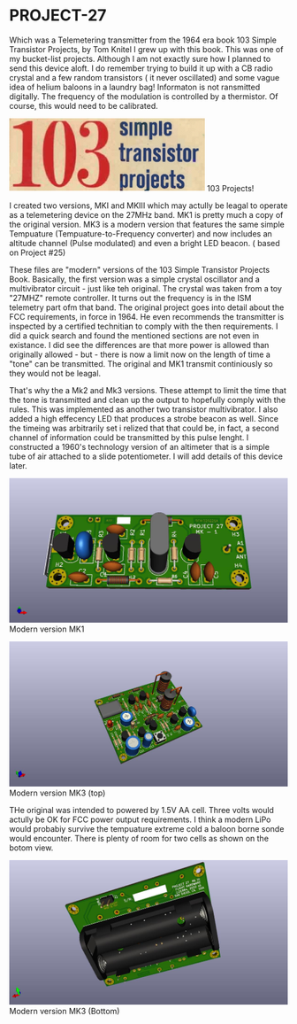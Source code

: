 # PROJECT-27
Which was a Telemetering transmitter from the 1964 era book 103 Simple Transistor Projects, by Tom Knitel  I grew up with this book.  This was one of my bucket-list projects. Although I am not exactly sure how I planned to send this device aloft.  I do remember trying to build it up with a CB radio crystal and a few random transistors ( it never oscillated) and some vague idea of helium baloons in a laundry bag! Informaton is not ransmitted digitally.  The frequency of the modulation is controlled by a thermistor.  Of course, this would need to be calibrated. 

![PROJECT-27](https://github.com/b-wave/PROJECT-27/blob/main/PROJECT27/PROJECT27_MKIII/BMP/103_Logo.bmp)
103 Projects!

I created two versions, MKI and MKIII which may actully be leagal to operate as a telemetering device on the 27MHz band.  MK1 is pretty much a copy of the original version.  MK3 is a modern version that features the same simple Tempuature (Tempuature-to-Frequency converter) and now includes an altitude channel (Pulse modulated) and even a bright LED beacon.  ( based on Project #25) 

These files are "modern" versions of the 103 Simple Transistor Projects Book.   Basically, the first version was a simple crystal oscillator and a multivibrator circuit - just like teh original.  The crystal was taken from a toy "27MHZ" remote controller.  It turns out the frequency is in the ISM telemetry part ofm that band.  The original project goes into detail about the FCC requirements, in force in 1964.  He even recommends the transmitter is inspected by a certified technitian to comply with the then requirements.  I did a quick search and found the mentioned sections are not even in existance.  I did see the differences are that more power is allowed than originally allowed - but - there is now a limit now on the length of time a "tone" can be transmitted.  The original and MK1 transmit continiously so they would not be leagal. 

That's why the a Mk2 and Mk3 versions.  These attempt to limit the time that the tone is transmitted and clean up the output to hopefully comply with the rules.  This was implemented as another two transistor multivibrator.  I also added a high effecency LED that produces a strobe beacon as well.  Since the timeing was arbitrarily set i relized that that could be, in fact, a second channel of information could be transmitted by this pulse lenght.  I constructed a 1960's technology version of an altimeter that is a simple tube of air attached to a slide potentiometer. I will add details of this device later.

![PROJECT-27](https://github.com/b-wave/PROJECT-27/blob/main/PROJECT27/PROJECT27_MKIII/BMP/PROJECT27_MK1_3d.jpg)
Modern version MK1

![PROJECT-27](https://github.com/b-wave/PROJECT-27/blob/main/PROJECT27/PROJECT27_MKIII/BMP/PROJECT27_MKIII_3d.jpg)
Modern version MK3 (top)

THe original was intended to powered by 1.5V AA cell.  Three volts would actully be OK for FCC power output requirements. I think a modern LiPo would probabiy survive the tempuature extreme cold a baloon borne sonde would encounter. There is plenty of room for two cells as shown on the botom view. 

![PROJECT-27](https://github.com/b-wave/PROJECT-27/blob/main/PROJECT27/PROJECT27_MKIII/BMP/PROJECT27_MKIII_bottom.jpg)
Modern version MK3 (Bottom)





 
